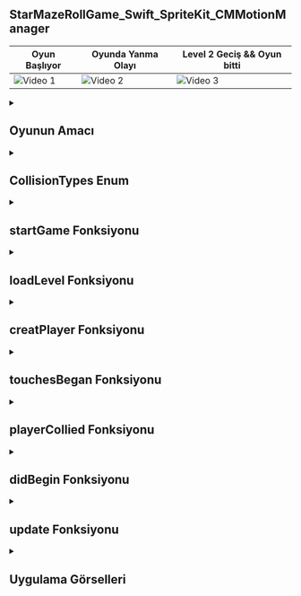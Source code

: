 ## StarMazeRollGame_Swift_SpriteKit_CMMotionManager
| Oyun Başlıyor | Oyunda Yanma Olayı | Level 2 Geciş && Oyun bitti |
|---------|---------|---------|
| ![Video 1](https://github.com/user-attachments/assets/389f7f25-1d36-4e90-b262-c03af23e6e96) | ![Video 2](https://github.com/user-attachments/assets/62255bd6-aaa8-4f2f-950e-92d70ad6631d) |![Video 3](https://github.com/user-attachments/assets/568dee55-2ad0-40a6-bcca-9a4e3823ec7e) |

 <details>
    <summary><h2>Oyunun Amacı</h2></summary>
    Proje Amacı
   Bu oyunun amacı, oyuncunun bir karakteri (player) kontrol ederek seviyelerdeki engelleri aşarak yıldızları toplaması ve seviyenin sonuna, bitiş noktasına (finish) ulaşmasıdır.
   Oyuncu, hareketlerini cihazın ivmeölçerini kullanarak yapar ve oyunda çeşitli engeller (örneğin, duvarlar ve vortex'ler) ve ödüller (yıldızlar) bulunur.
  Oyuncu her seviyede başarılı olursa, bir sonraki seviyeye geçebilir. Oyun, oyuncunun seviyeleri geçerken puan toplamasını sağlar ve her seviyede daha zorlayıcı engellerle karşılaşır. Eğer oyuncu bir vortex'e çarparsa, oyun sona erer ve oyuncu bir puan kaybeder.
  Kısacası, oyun, oyuncuyu her seviyede daha zorlayıcı engellerle karşılaştırarak eğlenceli ve dinamik bir deneyim sunmayı amaçlar
  </details>  

  <details>
    <summary><h2>CollisionTypes Enum</h2></summary>
    Bu enum, oyundaki çarpışma kategorilerini tanımlar. Her bir kategoriye benzersiz bir UInt32 değeri atanır. Bu değerler, fiziksel çarpışmaların doğru şekilde yönetilmesi için kullanılır. Örneğin, bir oyuncu "vortex" ile çarpıştığında, bu çarpışma vortext kategorisiyle tetiklenir
    
    ```
    enum CollisionTypes: UInt32 {
    case player = 1
    case wall = 2
    case star = 4
    case vortext = 8
    case finish = 16
    }

    ```
  </details> 

  <details>
    <summary><h2>startGame Fonksiyonu</h2></summary>
    Bu fonksiyon, oyunun başlangıcında gerekli öğeleri ekler. Arka plan, skor etiketi, seviyeler ve oyuncu karakteri yaratılır. Ayrıca, ivme ölçer verilerini başlatan motionManager başlatılır. physicsWorld.gravity = .zero ifadesi, başlangıçta yerçekimsiz bir ortam oluşturur

    
    ```
     func startGame(){
    let background = SKSpriteNode(imageNamed: "background")
    background.position = CGPoint(x: 512, y: 384)
    background.blendMode = .replace
    background.zPosition = -1
    addChild(background)
    
    scoreLabel = SKLabelNode(fontNamed: "Chalkduster")
    scoreLabel.text = "Score: 0"
    scoreLabel.horizontalAlignmentMode = .left
    scoreLabel.position = CGPoint(x: 16, y: 16)
    scoreLabel.zPosition = 2
    addChild(scoreLabel)

    loadLevel()
    creatPlayer()
    
    physicsWorld.gravity = .zero
    physicsWorld.contactDelegate = self
    
    motionManager = CMMotionManager()
    motionManager.startAccelerometerUpdates()
    }



    ```
  </details> 

  <details>
    <summary><h2>loadLevel Fonksiyonu</h2></summary>
    Bu fonksiyon, seviyelerin bir dosyadan yüklenmesini sağlar. Bu seviyeler .txt formatında tutulur ve haritada her bir karakterin temsil ettiği nesneler yüklenir (x duvar, v vortex, s yıldız, vb.). Her nesne, fiziksel özelliklere sahip SKSpriteNode nesnelerine dönüştürülür ve sahneye eklenir.
    
    ```
         func loadLevel(){
    guard let levelURL = Bundle.main.url(forResource: "level1", withExtension: "txt") else {
        fatalError("Could not find level1.txt in the app bundle")
    }
    ...
    }



    
    ```
  </details> 


  <details>
    <summary><h2>creatPlayer Fonksiyonu</h2></summary>
    Bu fonksiyon, oyuncu karakterini sahneye ekler. Oyuncu bir SKSpriteNode olarak tanımlanır ve fiziksel özellikler atanır. Ayrıca, oyuncunun hangi nesnelerle çarpışacağını belirleyen categoryBitMask, contactTestBitMask ve collisionBitMask ayarlanır
    
    ```
       func creatPlayer(){
    player = SKSpriteNode(imageNamed: "player")
    player.position = CGPoint(x: 96, y: 672)
    player.zPosition = 1
    player.physicsBody = SKPhysicsBody(circleOfRadius: player.size.width / 2)
    player.physicsBody?.allowsRotation = false
    player.physicsBody?.linearDamping = 0.5
    player.physicsBody?.categoryBitMask = CollisionTypes.player.rawValue
    player.physicsBody?.contactTestBitMask = CollisionTypes.star.rawValue | CollisionTypes.vortext.rawValue | CollisionTypes.finish.rawValue
    player.physicsBody?.collisionBitMask = CollisionTypes.wall.rawValue
    addChild(player)
    }



    ```
  </details> 

  <details>
    <summary><h2>touchesBegan Fonksiyonu</h2></summary>
    Bu fonksiyon, ekrana dokunulduğunda çağrılır. Dokunulan konum alınır ve lastTouchPosition güncellenir. Bu, hareket etme mekanizması için kullanılır
    
    ```
        override func touchesBegan(_ touches: Set<UITouch>, with event: UIEvent?) {
    guard let touch = touches.first else { return }
    let location = touch.location(in: self)
    lastTouchPosition = location
    ...
    }



    ```
  </details> 

  <details>
    <summary><h2>playerCollied Fonksiyonu</h2></summary>
    Oyuncunun bir nesneyle çarpışması durumunda, bu fonksiyon devreye girer. Eğer oyuncu bir vortex ile çarpıştıysa, oyunun sonlandığına dair bir işlem yapılır. Eğer oyuncu bir yıldızla çarpıştıysa, skor artar ve yıldız sahneden silinir. Finish noktasıyla çarpıştığında ise bir sonraki seviyeye geçiş yapılır.
    
    ```
      func playerCollied(with node: SKNode) {
    if node.name == "vortex" {
        ...
    } else if node.name == "star" {
        ...
    } else if node.name == "finish" {
        ...
    }
     }




    ```
  </details> 

  <details>
    <summary><h2>didBegin Fonksiyonu</h2></summary>
    Bu fonksiyon, iki fiziksel cisim çarpıştığında çağrılır. Eğer bu cisimlerden biri oyuncu karakteriyse, playerCollied(with:) fonksiyonu çağrılır ve çarpışma işleme alınır.
    
    ```
       func didBegin(_ contact: SKPhysicsContact) {
    guard let nodeA = contact.bodyA.node else { return }
    guard let nodeB = contact.bodyB.node else { return }
    
    if nodeA == player  {
        playerCollied(with: nodeB)
    } else if nodeB == player {
        playerCollied(with: nodeA)
    }
    }





    ```
  </details> 

  <details>
    <summary><h2>update Fonksiyonu</h2></summary>
    Her frame'de çağrılan bu fonksiyon, oyunun her karesinde gerçekleşen fiziksel hesaplamaları günceller. Eğer oyun bitmemişse, cihazın ivme ölçer verileri kullanılarak oyuncu karakterinin hareketi sağlanır
    
    ```
        override func update(_ currentTime: TimeInterval) {
    guard isGameOver == false else { return }
    ...
    }





    ```
  </details> 

  


<details>
    <summary><h2>Uygulama Görselleri </h2></summary>
    
    
 <table style="width: 100%;">
    <tr>
        <td style="text-align: center; width: 16.67%;">
            <h4 style="font-size: 14px;">Oyun Level 1</h4>
            <img src="https://github.com/user-attachments/assets/e4a05871-142c-453e-9d22-44ab2be3398c" style="width: 100%; height: auto;">
        </td>
        <td style="text-align: center; width: 16.67%;">
            <h4 style="font-size: 14px;">Oyun Level 2</h4>
            <img src="https://github.com/user-attachments/assets/57964865-e5f1-48ed-997a-7699aa7e25e8" style="width: 100%; height: auto;">
        </td>
      <td style="text-align: center; width: 16.67%;">
            <h4 style="font-size: 14px;">Level 2 Gecis</h4>
            <img src="https://github.com/user-attachments/assets/9111e59f-8b29-4959-a61a-395a82353c1a" style="width: 100%; height: auto;">
        </td>
    </tr>
</table>
  </details> 
